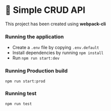 # 🚀 Simple CRUD API

This project has been created using **webpack-cli**

### Running the application

- Create a `.env` file by copying `.env.default`
- Install dependencies by running `npm install`
- Run `npm run start:dev`

### Running Production build

```
npm run start:prod
```

### Running test

```
npm run test
```


